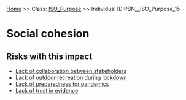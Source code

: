 [Home](https://github.com/mm80843/T3.5/blob/pages/index.md) >> Class: [ISO_Purpose](https://github.com/mm80843/T3.5/tree/pages/docs/ISO_Purpose/index.md) >> Individual ID:PBN__ISO_Purpose_15 

# __Social cohesion__

## Risks with this impact

* [Lack of collaboration between stakeholders](https://github.com/mm80843/T3.5/blob/pages/Risk/PBN__Risk_1943.md)
* [Lack of outdoor recreation during lockdown](https://github.com/mm80843/T3.5/blob/pages/Risk/PBN__Risk_1572.md)
* [Lack of preparedness for pandemics](https://github.com/mm80843/T3.5/blob/pages/Risk/PBN__Risk_1352.md)
* [Lack of trust in evidence](https://github.com/mm80843/T3.5/blob/pages/Risk/PBN__Risk_1424.md)

